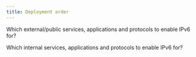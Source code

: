 ```yaml
---
title: Deployment order
---
```


Which external/public services, applications and protocols to enable IPv6 for?

Which internal services, applications and protocols to enable IPv6 for?
